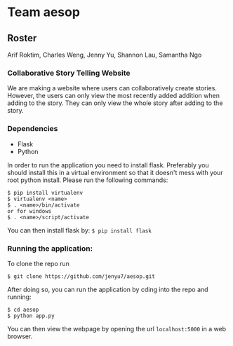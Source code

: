 # Team aesop

## Roster

Arif Roktim, Charles Weng, Jenny Yu, Shannon Lau, Samantha Ngo

### Collaborative Story Telling Website

We are making a website where users can collaboratively create stories. However, the users can only view the most recently added addition when adding to the story. They can only view the whole story after adding to the story.

### Dependencies

* Flask
* Python

In order to run the application you need to install flask. Preferably you should install this in a virtual environment so that it doesn't mess with your root python install. Please run the following commands:

```
$ pip install virtualenv
$ virtualenv <name>
$ . <name>/bin/activate
or for windows
$ . <name>/script/activate
```

You can then install flask by:
`$ pip install flask`

### Running the application:

To clone the repo run

`$ git clone https://github.com/jenyu7/aesop.git`

After doing so, you can run the application by cding into the repo and running:

```
$ cd aesop
$ python app.py
```

You can then view the webpage by opening the url `localhost:5000` in a web browser.
